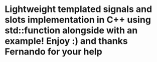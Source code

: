 # Lightweight templated signals and slots implementation in C++ using std::function alongside with an example! Enjoy :) and thanks Fernando for your help
